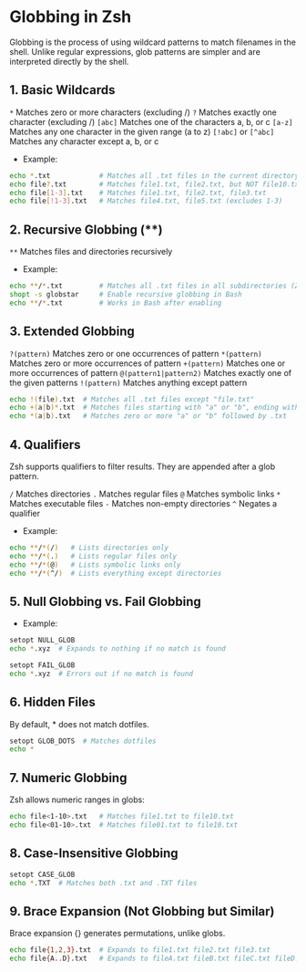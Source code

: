 # Globbing in Zsh

Globbing is the process of using wildcard patterns to match filenames in the shell. Unlike regular expressions, glob patterns are simpler and are interpreted directly by the shell.

## 1. Basic Wildcards

`*`                   Matches zero or more characters (excluding /)
`?`                   Matches exactly one character (excluding /)
`[abc]`               Matches one of the characters a, b, or c
`[a-z]`               Matches any one character in the given range (a to z)
`[!abc]` or `[^abc]`  Matches any character except a, b, or c

- Example:

```sh
echo *.txt            # Matches all .txt files in the current directory
echo file?.txt        # Matches file1.txt, file2.txt, but NOT file10.txt
echo file[1-3].txt    # Matches file1.txt, file2.txt, file3.txt
echo file[!1-3].txt   # Matches file4.txt, file5.txt (excludes 1-3)
```

## 2. Recursive Globbing (**)

`**`  Matches files and directories recursively

- Example:

```sh
echo **/*.txt         # Matches all .txt files in all subdirectories (Zsh)
shopt -s globstar     # Enable recursive globbing in Bash
echo **/*.txt         # Works in Bash after enabling
```

## 3. Extended Globbing

`?(pattern)`            Matches zero or one occurrences of pattern
`*(pattern)`            Matches zero or more occurrences of pattern
`+(pattern)`            Matches one or more occurrences of pattern
`@(pattern1|pattern2)`  Matches exactly one of the given patterns
`!(pattern)`            Matches anything except pattern

```sh
echo !(file).txt  # Matches all .txt files except "file.txt"
echo +(a|b)*.txt  # Matches files starting with "a" or "b", ending with ".txt"
echo *(a|b).txt   # Matches zero or more "a" or "b" followed by .txt
```

## 4. Qualifiers

Zsh supports qualifiers to filter results. They are appended after a glob pattern.

`/`  Matches directories
`.`  Matches regular files
`@`  Matches symbolic links
`*`  Matches executable files
`-`  Matches non-empty directories
`^`  Negates a qualifier

- Example:

```sh
echo **/*(/)   # Lists directories only
echo **/*(.)   # Lists regular files only
echo **/*(@)   # Lists symbolic links only
echo **/*(^/)  # Lists everything except directories
```

## 5. Null Globbing vs. Fail Globbing

- Example:

```sh
setopt NULL_GLOB
echo *.xyz  # Expands to nothing if no match is found
```
```sh
setopt FAIL_GLOB
echo *.xyz  # Errors out if no match is found
```

## 6. Hidden Files

By default, * does not match dotfiles.

```sh
setopt GLOB_DOTS  # Matches dotfiles
echo *
```

## 7. Numeric Globbing

Zsh allows numeric ranges in globs:

```sh
echo file<1-10>.txt   # Matches file1.txt to file10.txt
echo file<01-10>.txt  # Matches file01.txt to file10.txt
```

## 8. Case-Insensitive Globbing

```sh
setopt CASE_GLOB
echo *.TXT  # Matches both .txt and .TXT files
```

## 9. Brace Expansion (Not Globbing but Similar)

Brace expansion {} generates permutations, unlike globs.

```sh
echo file{1,2,3}.txt  # Expands to file1.txt file2.txt file3.txt
echo file{A..D}.txt   # Expands to fileA.txt fileB.txt fileC.txt fileD.txt
```
